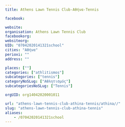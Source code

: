 ```yaml
---
title: Athens Lawn Tennis Club-Αθήνα-Tennis

facebook:

website:
organisation: Athens Lawn Tennis Club
facebookorg:
websiteorg:
UID: "07042020141321school"
cities: "Αθήνα"
perioxi: ""
address: ""

places: [""]
categories: ["athlitismos"]
subcategories: ["tennis"]
categoryNoSLug: ["Αθλητισμός"]
subcategoriesNoSLug: ["Tennis"]

orgUID: org14042020001011

url: "athens-lawn-tennis-club-athina-tennis/athina//"
slug: "athens-lawn-tennis-club-athina-tennis"
aliases:
    - /07042020141321school
---
```





